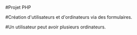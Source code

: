 #Projet PHP 

#Création d'utilisateurs et d'ordinateurs via des formulaires.

#Un utilisateur peut avoir plusieurs ordinateurs. 
